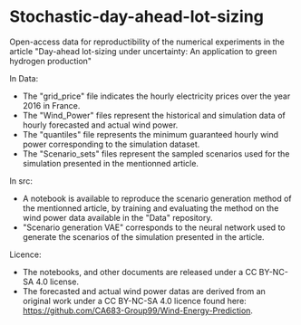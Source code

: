 # Stochastic-day-ahead-lot-sizing
Open-access data for reproductibility of the numerical experiments in the article "Day-ahead lot-sizing under uncertainty: An application to green hydrogen production" 

In Data:
  - The "grid_price" file indicates the hourly electricity prices over the year 2016 in France.
  - The "Wind_Power" files represent the historical and simulation data of hourly forecasted and actual wind power.
  - The "quantiles" file represents the minimum guaranteed hourly wind power corresponding to the simulation dataset.
  - The "Scenario_sets" files represent the sampled scenarios used for the simulation presented in the mentionned article.

In src:
  - A notebook is available to reproduce the scenario generation method of the mentionned article, by training and evaluating the method on the wind power data available in the "Data" repository.
  - "Scenario generation VAE" corresponds to the neural network used to generate the scenarios of the simulation presented in the article.

Licence:
  -  The notebooks, and other documents are released under a CC BY-NC-SA 4.0 license.
  -  The forecasted and actual wind power datas are derived from an original work under a CC BY-NC-SA 4.0 licence found here: https://github.com/CA683-Group99/Wind-Energy-Prediction.
    
